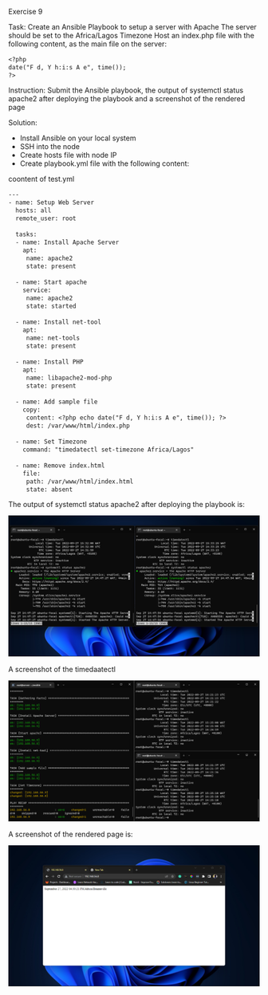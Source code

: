 Exercise 9

Task:
Create an Ansible Playbook to setup a server with Apache
The server should be set to the Africa/Lagos Timezone
Host an index.php file with the following content, as the main file on the server:

```
<?php
date("F d, Y h:i:s A e", time());
?>
```

Instruction:
Submit the Ansible playbook, the output of systemctl status apache2 after deploying the playbook and a screenshot of the rendered page

Solution:

- Install Ansible on your local system
- SSH into the node
- Create hosts file with node IP
- Create playbook.yml file with the following content:

coontent of test.yml

```
---
- name: Setup Web Server
  hosts: all
  remote_user: root

  tasks:
  - name: Install Apache Server
    apt:
     name: apache2
     state: present
 
  - name: Start apache
    service:
     name: apache2
     state: started 

  - name: Install net-tool
    apt:
     name: net-tools
     state: present

  - name: Install PHP
    apt:
     name: libapache2-mod-php
     state: present

  - name: Add sample file
    copy:
     content: <?php echo date("F d, Y h:i:s A e", time()); ?>
     dest: /var/www/html/index.php

  - name: Set Timezone
    command: "timedatectl set-timezone Africa/Lagos"

  - name: Remove index.html
    file:
     path: /var/www/html/index.html
     state: absent
```
The output of systemctl status apache2 after deploying the playbook is:

![systemctl status apache2 Output](ansible-apache2.png)

A screenshot of the timedaatectl

![Timedatectl output](ansible-timedatectl.png)

A screenshot of the rendered page is:

![Rendered Page](ansible-php-output.png)
